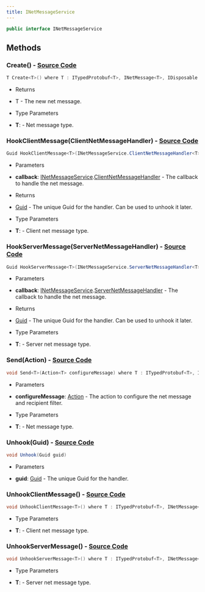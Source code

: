```yaml
---
title: INetMessageService
---
```


```csharp
public interface INetMessageService
```

## Methods

### **Create<T>()** - [Source Code](https://github.com/swiftly-solution/swiftlys2/blob/main/managed/src/SwiftlyS2.Shared/Modules/NetMessages/INetMessageService.cs#L65)

```csharp
T Create<T>() where T : ITypedProtobuf<T>, INetMessage<T>, IDisposable
```

- Returns

- T - The new net message.

- Type Parameters

- **T**:  - Net message type.

### **HookClientMessage<T>(ClientNetMessageHandler<T>)** - [Source Code](https://github.com/swiftly-solution/swiftlys2/blob/main/managed/src/SwiftlyS2.Shared/Modules/NetMessages/INetMessageService.cs#L32)

```csharp
Guid HookClientMessage<T>(INetMessageService.ClientNetMessageHandler<T> callback) where T : ITypedProtobuf<T>, INetMessage<T>, IDisposable
```

- Parameters

- **callback**: [INetMessageService](/docs/api/shared/netmessages/inetmessageservice).[ClientNetMessageHandler](/docs/api/shared/netmessages/inetmessageservice/clientnetmessagehandler-1)<T> - The callback to handle the net message.

- Returns

- [Guid](https://learn.microsoft.com/dotnet/api/system.guid) - The unique Guid for the handler. Can be used to unhook it later.

- Type Parameters

- **T**:  - Client net message type.

### **HookServerMessage<T>(ServerNetMessageHandler<T>)** - [Source Code](https://github.com/swiftly-solution/swiftlys2/blob/main/managed/src/SwiftlyS2.Shared/Modules/NetMessages/INetMessageService.cs#L40)

```csharp
Guid HookServerMessage<T>(INetMessageService.ServerNetMessageHandler<T> callback) where T : ITypedProtobuf<T>, INetMessage<T>, IDisposable
```

- Parameters

- **callback**: [INetMessageService](/docs/api/shared/netmessages/inetmessageservice).[ServerNetMessageHandler](/docs/api/shared/netmessages/inetmessageservice/servernetmessagehandler-1)<T> - The callback to handle the net message.

- Returns

- [Guid](https://learn.microsoft.com/dotnet/api/system.guid) - The unique Guid for the handler. Can be used to unhook it later.

- Type Parameters

- **T**:  - Server net message type.

### **Send<T>(Action<T>)** - [Source Code](https://github.com/swiftly-solution/swiftlys2/blob/main/managed/src/SwiftlyS2.Shared/Modules/NetMessages/INetMessageService.cs#L72)

```csharp
void Send<T>(Action<T> configureMessage) where T : ITypedProtobuf<T>, INetMessage<T>, IDisposable
```

- Parameters

- **configureMessage**: [Action](https://learn.microsoft.com/dotnet/api/system.action-1)<T> - The action to configure the net message and recipient filter.

- Type Parameters

- **T**:  - Net message type.

### **Unhook(Guid)** - [Source Code](https://github.com/swiftly-solution/swiftlys2/blob/main/managed/src/SwiftlyS2.Shared/Modules/NetMessages/INetMessageService.cs#L46)

```csharp
void Unhook(Guid guid)
```

- Parameters

- **guid**: [Guid](https://learn.microsoft.com/dotnet/api/system.guid) - The unique Guid for the handler.

### **UnhookClientMessage<T>()** - [Source Code](https://github.com/swiftly-solution/swiftlys2/blob/main/managed/src/SwiftlyS2.Shared/Modules/NetMessages/INetMessageService.cs#L52)

```csharp
void UnhookClientMessage<T>() where T : ITypedProtobuf<T>, INetMessage<T>, IDisposable
```

- Type Parameters

- **T**:  - Client net message type.

### **UnhookServerMessage<T>()** - [Source Code](https://github.com/swiftly-solution/swiftlys2/blob/main/managed/src/SwiftlyS2.Shared/Modules/NetMessages/INetMessageService.cs#L58)

```csharp
void UnhookServerMessage<T>() where T : ITypedProtobuf<T>, INetMessage<T>, IDisposable
```

- Type Parameters

- **T**:  - Server net message type.

